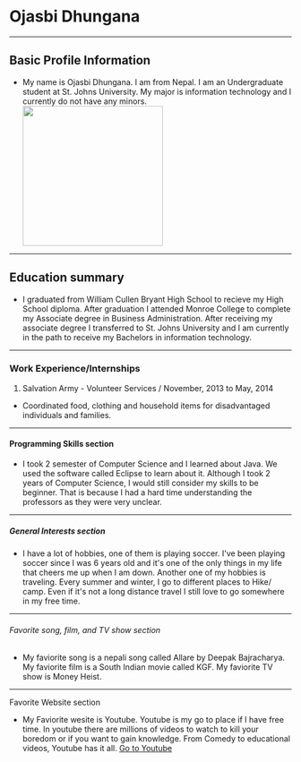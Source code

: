 <html>
 
 
<h1> Ojasbi Dhungana </h1>
<hr>

<h2> Basic Profile Information </h2>

<ul>
  <li> My name is Ojasbi Dhungana. I am from Nepal. I am an Undergraduate student at St. Johns University.  My major is information technology and I currently do not have any minors. </li>
 <img src= "https://i.ibb.co/5x3Lf9s/ojasbi.png" width= "250" >

</ul>  
<hr>

<h2> Education summary </h2>
  
  <ul>
  <li> I graduated from William Cullen Bryant High School to recieve my High School diploma. After graduation I attended Monroe College to complete my Associate degree in Business Administration. After receiving my associate degree I transferred to St. Johns University and I am currently in the path to receive my Bachelors in  information technology. </li>
  
  
  </ul>
  <hr>

<h3> Work Experience/Internships </h3>

<ol>
  <li> Salvation Army - Volunteer Services / November, 2013 to May, 2014 </li>
</ol>

<ul> 
  <li> Coordinated food, clothing and household items for disadvantaged individuals and families.</li> 
</ul>
 
<hr>

<h4> Programming Skills section </h4>
<ul>
  <li> I took 2 semester of Computer Science and I learned about Java. We used the software called Eclipse to learn about it. Although I took 2 years of Computer Science, I would still consider my skills to be beginner. That is because I had a hard time understanding the professors as they were very unclear. </li>
  </ul>
  
  <hr>
  
  <h5> General Interests section </h5>
  <ul>
  <li> I have a lot of hobbies, one of them is playing soccer. I've been playing soccer since I was 6 years old and it's one of the only things in my life that cheers me up when I am down. Another one of my hobbies is traveling. Every summer and winter, I go to different places to Hike/ camp. Even if it's not a long distance travel I still love to go somewhere in my free time. </li>
  </ul>
  
  <hr>
  
  <h6> Favorite song, film, and TV show section </h6>
  <ul>
  <li> My faviorite song is a nepali song called Allare by Deepak Bajracharya. My faviorite film is a South Indian movie called KGF. My faviorite TV show is Money Heist. </li>
  </ul>
  
  <hr>
  
  <h7> Favorite Website section </h7>
  <ul>
 <li> My Faviorite wesite is Youtube. Youtube is my go to place if I have free time. In youtube there are millions of videos to watch to kill your boredom or if you want to gain knowledge. From Comedy to educational videos, Youtube has it all.
  <a href="https://www.youtube.com/" target = "_blank"> Go to Youtube </a> 
 </li>
 </ul>
